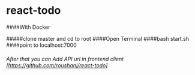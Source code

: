# react-todo

####With Docker
                
#####clone master and cd to root
####Open Terminal 
####bash start.sh
####point to localhost:7000
###### After that you can Add API url in frontend client [https://github.com/roushanj/react-todo]

